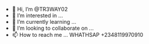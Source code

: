 - 👋 Hi, I’m @TR3WAY02
- 👀 I’m interested in ...
- 🌱 I’m currently learning ...
- 💞️ I’m looking to collaborate on ...
- 📫 How to reach me ... WHATHSAP +2348119970910

<!---
TR3WAY02/TR3WAY02 is a ✨ special ✨ repository because its `README.md` (this file) appears on your GitHub profile.
You can click the Preview link to take a look at your changes.
--->
